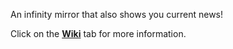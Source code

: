 An infinity mirror that also shows you current news!

Click on the **[Wiki](https://code.google.com/p/rss-infinity-mirror/wiki/Introduction?tm=6)** tab for more information.